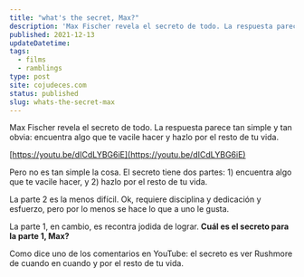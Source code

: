 ```yaml
---
title: "what's the secret, Max?"
description: 'Max Fischer revela el secreto de todo. La respuesta parece tan simple y obvia.'
published: 2021-12-13
updateDatetime:
tags:
  - films
  - ramblings
type: post
site: cojudeces.com
status: published
slug: whats-the-secret-max
---
```


Max Fischer revela el secreto de todo. La respuesta parece tan simple y tan obvia: encuentra algo que te vacile hacer y hazlo por el resto de tu vida.

[https://youtu.be/dICdLYBG6iE](https://youtu.be/dICdLYBG6iE)

Pero no es tan simple la cosa. El secreto tiene dos partes: 1) encuentra algo que te vacile hacer, y 2) hazlo por el resto de tu vida.

La parte 2 es la menos difícil. Ok, requiere disciplina y dedicación y esfuerzo, pero por lo menos se hace lo que a uno le gusta.

La parte 1, en cambio, es recontra jodida de lograr. **Cuál es el secreto para la parte 1, Max?**

Como dice uno de los comentarios en YouTube: el secreto es ver Rushmore de cuando en cuando y por el resto de tu vida.

